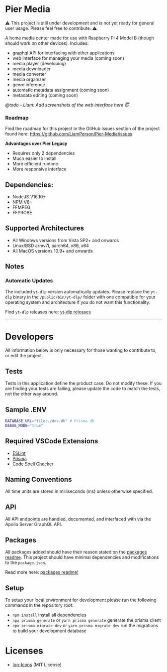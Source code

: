 # Pier Media

⚠ This project is still under development and is not yet ready for general user usage. Please feel free to contribute. ⚠

A home media center made for use with Raspberry Pi 4 Model B (though should work on other devices).
Includes:

- graphql API for interfacing with other applications
- web interface for managing your media (coming soon)
- media player (developing)
- media downloader
- media converter
- media organizer
- genre inference
- automatic metadata assignment (coming soon)
- metadata editing (coming soon)

_@todo - Liam: Add screenshots of the web interface here 😇_

### Roadmap

Find the roadmap for this project in the GitHub Issues section of the project found here: https://github.com/LiamPerson/Pier-Media/issues

**Advantages over Pier Legacy**

- Requires only 2 dependencies
- Much easier to install
- More efficient runtime
- More responsive interface

## Dependencies:

- NodeJS V16.10+
- NPM V8+
- FFMPEG
- FFPROBE

## Supported Architectures

- All Windows versions from Vista SP2+ and onwards
- Linux/BSD armv7l, aarch64, x86, x64
- All MacOS versions 10.9+ and onwards

## Notes

### Automatic Updates

The included `yt-dlp` version automatically updates. Please replace the `yt-dlp` binary in the `/public/bin/yt-dlp/` folder with one compatible for your operating system and architecture if you do not want this functionality.

Find `yt-dlp` releases here: [yt-dlp releases](https://github.com/yt-dlp/yt-dlp#release-files)

---

# Developers

All information below is only necessary for those wanting to contribute to, or edit the project.

## Tests

Tests in this application define the product case. Do not modify these. If you are finding your tests are failing, please update the code to match the tests, not the other way around.

## Sample .ENV

```sh
DATABASE_URL="file:./dev.db" # Prisma db
DEBUG_MODE="true"
```

## Required VSCode Extensions

- [ESLint](https://marketplace.visualstudio.com/items?itemName=dbaeumer.vscode-eslint)
- [Prisma](https://marketplace.visualstudio.com/items?itemName=Prisma.prisma)
- [Code Spell Checker](https://marketplace.visualstudio.com/items?itemName=streetsidesoftware.code-spell-checker)

## Naming Conventions

All time units are stored in milliseconds (ms) unless otherwise specified.

## API

All API endpoints are handled, documented, and interfaced with via the Apollo Server GraphQL API.

## Packages

All packages added should have their reason stated on the [packages readme](./docs/packages/README.md). This project should have minimal dependencies and modifications to the `package.json`.

Read more here: [packages readme!](./docs/packages/README.md)

## Setup

To setup your local environment for development please run the following commands in the repository root:

- `npm install` install all dependencies
- `npx prisma generate` or `yarn prisma generate` generate the prisma client
- `npx prisma migrate dev` or `yarn prisma migrate dev` run the migrations to build your development database

# Licenses

- [Ion-Icons](./public/ion-icons/LICENSE) (MIT License)
